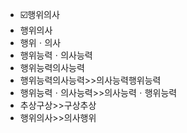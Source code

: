 - ☑️행위의사
- 행위의사
- 행위ㆍ의사
- 행위능력ㆍ의사능력
- 행위능력의사능력
- 행위능력의사능력>>의사능력행위능력
- 행위능력ㆍ의사능력>>의사능력ㆍ행위능력
- 추상구상>>구상추상
- 행위의사>>의사행위
